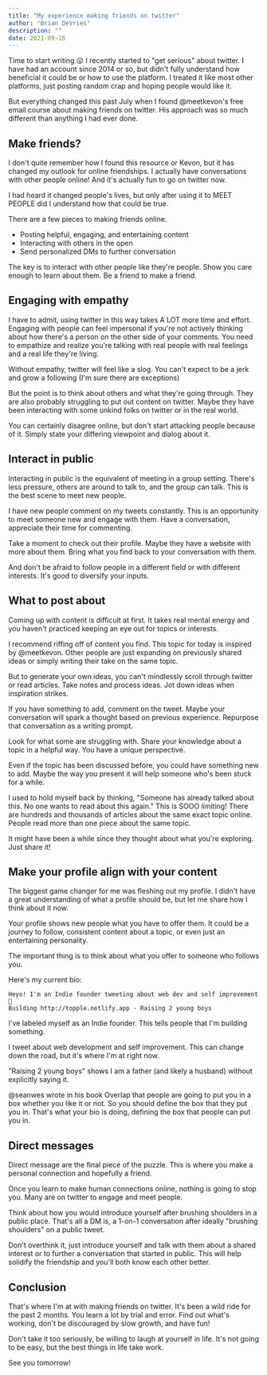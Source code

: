 ```yaml
---
title: "My experience making friends on twitter"
author: "Brian DeVries"
description: ""
date: 2021-09-16
---
```


Time to start writing 😛 I recently started to "get serious" about twitter. I have had an account since 2014 or so, but didn't fully understand how beneficial it could be or how to use the platform. I treated it like most other platforms, just posting random crap and hoping people would like it.

But everything changed this past July when I found @meetkevon's free email course about making friends on twitter. His approach was so much different than anything I had ever done.

## Make friends?

I don't quite remember how I found this resource or Kevon, but it has changed my outlook for online friendships. I actually have conversations with other people online! And it's actually fun to go on twitter now.

I had heard it changed people's lives, but only after using it to MEET PEOPLE did I understand how that could be true.

There are a few pieces to making friends online.

- Posting helpful, engaging, and entertaining content
- Interacting with others in the open
- Send personalized DMs to further conversation

The key is to interact with other people like they're people. Show you care enough to learn about them. Be a friend to make a friend.

## Engaging with empathy

I have to admit, using twitter in this way takes A LOT more time and effort. Engaging with people can feel impersonal if you're not actively thinking about how there's a person on the other side of your comments. You need to empathize and realize you're talking with real people with real feelings and a real life they're living.

Without empathy, twitter will feel like a slog. You can't expect to be a jerk and grow a following (I'm sure there are exceptions)

But the point is to think about others and what they're going through. They are also probably struggling to put out content on twitter. Maybe they have been interacting with some unkind folks on twitter or in the real world.

You can certainly disagree online, but don't start attacking people because of it. Simply state your differing viewpoint and dialog about it.

## Interact in public

Interacting in public is the equivalent of meeting in a group setting. There's less pressure, others are around to talk to, and the group can talk. This is the best scene to meet new people.

I have new people comment on my tweets constantly. This is an opportunity to meet someone new and engage with them. Have a conversation, appreciate their time for commenting.

Take a moment to check out their profile. Maybe they have a website with more about them. Bring what you find back to your conversation with them.

And don't be afraid to follow people in a different field or with different interests. It's good to diversify your inputs.

## What to post about

Coming up with content is difficult at first. It takes real mental energy and you haven't practiced keeping an eye out for topics or interests.

I recommend riffing off of content you find. This topic for today is inspired by @meetkevon. Other people are just expanding on previously shared ideas or simply writing their take on the same topic.

But to generate your own ideas, you can't mindlessly scroll through twitter or read articles. Take notes and process ideas. Jot down ideas when inspiration strikes.

If you have something to add, comment on the tweet. Maybe your conversation will spark a thought based on previous experience. Repurpose that conversation as a writing prompt.

Look for what some are struggling with. Share your knowledge about a topic in a helpful way. You have a unique perspective.

Even if the topic has been discussed before, you could have something new to add. Maybe the way you present it will help someone who's been stuck for a while.

I used to hold myself back by thinking, "Someone has already talked about this. No one wants to read about this again." This is SOOO limiting! There are hundreds and thousands of articles about the same exact topic online. People read more than one piece about the same topic.

It might have been a while since they thought about what you're exploring. Just share it!

## Make your profile align with your content

The biggest game changer for me was fleshing out my profile. I didn't have a great understanding of what a profile should be, but let me share how I think about it now.

Your profile shows new people what you have to offer them. It could be a journey to follow, consistent content about a topic, or even just an entertaining personality.

The important thing is to think about what you offer to someone who follows you.

Here's my current bio:

```text
Heyo! I'm an Indie founder tweeting about web dev and self improvement 📖
Building http://topple.netlify.app · Raising 2 young boys
```

I've labeled myself as an Indie founder. This tells people that I'm building something.

I tweet about web development and self improvement. This can change down the road, but it's where I'm at right now.

"Raising 2 young boys" shows I am a father (and likely a husband) without explicitly saying it.

@seanwes wrote in his book Overlap that people are going to put you in a box whether you like it or not. So you should define the box that they put you in. That's what your bio is doing, defining the box that people can put you in.

## Direct messages

Direct message are the final piece of the puzzle. This is where you make a personal connection and hopefully a friend.

Once you learn to make human connections online, nothing is going to stop you. Many are on twitter to engage and meet people.

Think about how you would introduce yourself after brushing shoulders in a public place. That's all a DM is, a 1-on-1 conversation after ideally "brushing shoulders" on a public tweet.

Don't overthink it, just introduce yourself and talk with them about a shared interest or to further a conversation that started in public. This will help solidify the friendship and you'll both know each other better.

## Conclusion

That's where I'm at with making friends on twitter. It's been a wild ride for the past 2 months. You learn a lot by trial and error. Find out what's working, don't be discouraged by slow growth, and have fun!

Don't take it too seriously, be willing to laugh at yourself in life. It's not going to be easy, but the best things in life take work.

See you tomorrow!
